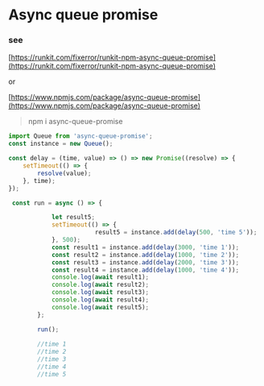# Async queue promise

### see
[https://runkit.com/fixerror/runkit-npm-async-queue-promise](https://runkit.com/fixerror/runkit-npm-async-queue-promise)

or

[https://www.npmjs.com/package/async-queue-promise](https://www.npmjs.com/package/async-queue-promise)

> npm i async-queue-promise


``` javascript
import Queue from 'async-queue-promise';
const instance = new Queue();

const delay = (time, value) => () => new Promise((resolve) => {
    setTimeout(() => {
        resolve(value);
    }, time);
});

 const run = async () => {

            let result5;
            setTimeout(() => {
                        result5 = instance.add(delay(500, 'time 5'));
            }, 500);
            const result1 = instance.add(delay(3000, 'time 1'));
            const result2 = instance.add(delay(1000, 'time 2'));
            const result3 = instance.add(delay(2000, 'time 3'));
            const result4 = instance.add(delay(1000, 'time 4'));
            console.log(await result1);
            console.log(await result2);
            console.log(await result3);
            console.log(await result4);
            console.log(await result5);
        };

        run();
        
        //time 1
        //time 2
        //time 3
        //time 4
        //time 5
```
